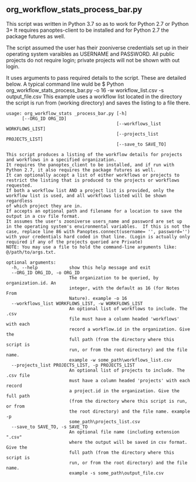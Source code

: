 ## org_workflow_stats_process_bar.py

This script was written in Python 3.7 so as to work for Python 2.7 or Python 3+
It requires panoptes-client to be installed and for Python 2.7 the package futures as well.

The script assumed the user has their zooniverse credentials set up in their operating system varaibles as USERNAME and PASSWORD.  All public projects do not require login; private projects will not be shown with out login.

It uses arguments to pass required details to the script. These are detailed below. A typical command line wuld be
$ Python org_workflow_stats_process_bar.py -o 16 -w workflow_list.csv -s output_file.csv
This example uses a workflow list located in the directory the script is run from (working directory) and saves the listing to a file there.

````
usage: org_workflow_stats _process_bar.py [-h]
      [--ORG_ID ORG_ID]
                                          [--workflows_list WORKFLOWS_LIST]
                                          [--projects_list PROJECTS_LIST]
                                          [--save_to SAVE_TO]

This script produces a listing of the workflow details for projects 
and workflows in a specified organization. 
It requires the panoptes_client to be installed, and if run with 
Python 2.7, it also requires the package futures as well.             
It can optionally accept a list of either workflows or projects to 
restrict the listing that is produced to the projects or workflows 
requested.
If both a workflow list AND a project list is provided, only the 
workflow list is used, and all workflows listed will be shown regardless
of which project they are in.
If accepts an optional path and filename for a location to save the 
output in a csv file format. 
It assumes the user's zooniverse users_name and password are set up
in the operating system's environmental variables.  If this is not the
case, replace line 86 with Panoptes.connect(username= '', password='')
with your credentials hard coded in that line. (Login is actually only
required if any of the projects queried are Private) 
NOTE: You may use a file to hold the command-line arguments like:
@/path/to/args.txt.

optional arguments:
  -h, --help            show this help message and exit
  --ORG_ID ORG_ID, -o ORG_ID
                        The organization to be queried, by organization.id. An
                        integer, with the default as 16 (for Notes From
                        Nature). example -o 16
  --workflows_list WORKFLOWS_LIST, -w WORKFLOWS_LIST
                        An optional list of workflows to include. The .csv
                        file must have a column headed 'workflows' with each
                        record a workflow.id in the organization. Give the
                        full path (from the directory where this script is
                        run, or from the root directory) and the file name.
                        example -w some_path\workflows_list.csv
  --projects_list PROJECTS_LIST, -p PROJECTS_LIST
                        An optional list of projects to include. The .csv file
                        must have a column headed 'projects' with each record
                        a project.id in the organization. Give the full path
                        (from the directory where this script is run, or from
                        the root directory) and the file name. example -p
                        some_path\projects_list.csv
  --save_to SAVE_TO, -s SAVE_TO
                        An optional file name (including extension ".csv"
                        where the output will be saved in csv format. Give the
                        full path (from the directory where this script is
                        run, or from the root directory) and the file name.
                        example -s some_path\output_file.csv
````
